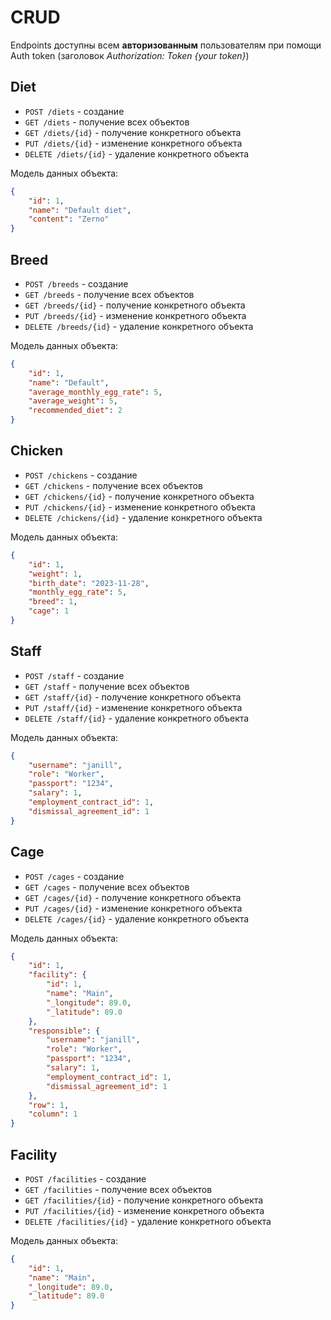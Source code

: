 # CRUD

Endpoints доступны всем **авторизованным** пользователям при помощи Auth token 
(заголовок _Authorization: Token {your token}_)
## Diet
- `POST /diets` - создание
- `GET /diets` - получение всех объектов
- `GET /diets/{id}` - получение конкретного объекта
- `PUT /diets/{id}` - изменение конкретного объекта
- `DELETE /diets/{id}` - удаление конкретного объекта

Модель данных объекта:
```json
{
    "id": 1,
    "name": "Default diet",
    "content": "Zerno"
}
```

## Breed
- `POST /breeds` - создание
- `GET /breeds` - получение всех объектов
- `GET /breeds/{id}` - получение конкретного объекта
- `PUT /breeds/{id}` - изменение конкретного объекта
- `DELETE /breeds/{id}` - удаление конкретного объекта

Модель данных объекта:
```json
{
    "id": 1,
    "name": "Default",
    "average_monthly_egg_rate": 5,
    "average_weight": 5,
    "recommended_diet": 2
}
```

## Chicken
- `POST /chickens` - создание
- `GET /chickens` - получение всех объектов
- `GET /chickens/{id}` - получение конкретного объекта
- `PUT /chickens/{id}` - изменение конкретного объекта
- `DELETE /chickens/{id}` - удаление конкретного объекта

Модель данных объекта:
```json
{
    "id": 1,
    "weight": 1,
    "birth_date": "2023-11-28",
    "monthly_egg_rate": 5,
    "breed": 1,
    "cage": 1
}
```

## Staff 
- `POST /staff` - создание
- `GET /staff` - получение всех объектов
- `GET /staff/{id}` - получение конкретного объекта
- `PUT /staff/{id}` - изменение конкретного объекта
- `DELETE /staff/{id}` - удаление конкретного объекта

Модель данных объекта:
```json
{
    "username": "janill",
    "role": "Worker",
    "passport": "1234",
    "salary": 1,
    "employment_contract_id": 1,
    "dismissal_agreement_id": 1
}
```

## Cage
- `POST /cages` - создание
- `GET /cages` - получение всех объектов
- `GET /cages/{id}` - получение конкретного объекта
- `PUT /cages/{id}` - изменение конкретного объекта
- `DELETE /cages/{id}` - удаление конкретного объекта

Модель данных объекта:
```json
{
    "id": 1,
    "facility": {
        "id": 1,
        "name": "Main",
        "_longitude": 89.0,
        "_latitude": 89.0
    },
    "responsible": {
        "username": "janill",
        "role": "Worker",
        "passport": "1234",
        "salary": 1,
        "employment_contract_id": 1,
        "dismissal_agreement_id": 1
    },
    "row": 1,
    "column": 1
}
```

## Facility
- `POST /facilities` - создание
- `GET /facilities` - получение всех объектов
- `GET /facilities/{id}` - получение конкретного объекта
- `PUT /facilities/{id}` - изменение конкретного объекта
- `DELETE /facilities/{id}` - удаление конкретного объекта

Модель данных объекта:
```json
{
    "id": 1,
    "name": "Main",
    "_longitude": 89.0,
    "_latitude": 89.0
}
```